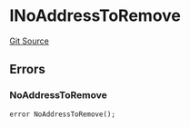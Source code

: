 # INoAddressToRemove
[Git Source](https://github.com/thrackle-io/tron/blob/2c06fb72526db5cd6662cbeec5fef5842b764c6f/src/common/IErrors.sol)


## Errors
### NoAddressToRemove

```solidity
error NoAddressToRemove();
```

